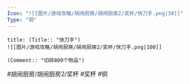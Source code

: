 ```yaml
---
Icon: "![[图片/游戏攻略/胡闹厨房/胡闹厨房2/奖杯/快刀手.png|30]]"
Type: "铜"
---
```

```ad-common-bronze-trophy
title: (Title:: "快刀手")
![[图片/游戏攻略/胡闹厨房/胡闹厨房2/奖杯/快刀手.png|100]]

(Comment:: "切碎800个物品")
```

#胡闹厨房/胡闹厨房2/奖杯 #奖杯 #铜
